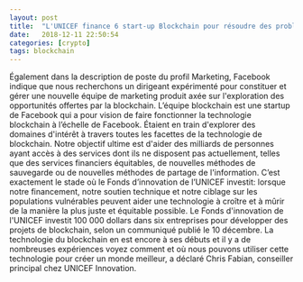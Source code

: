 ```yaml
---
layout: post
title:  "L'UNICEF finance 6 start-up Blockchain pour résoudre des problèmes mondiaux"
date:   2018-12-11 22:50:54
categories: [crypto]
tags: blockchain
---
```

Également dans la description de poste du profil Marketing, Facebook indique que nous recherchons un dirigeant expérimenté pour constituer et gérer une nouvelle équipe de marketing produit axée sur l&#39;exploration des opportunités offertes par la blockchain. L’équipe blockchain est une startup de Facebook qui a pour vision de faire fonctionner la technologie blockchain à l’échelle de Facebook. Étaient en train d&#39;explorer des domaines d&#39;intérêt à travers toutes les facettes de la technologie de blockchain. Notre objectif ultime est d&#39;aider des milliards de personnes ayant accès à des services dont ils ne disposent pas actuellement, telles que des services financiers équitables, de nouvelles méthodes de sauvegarde ou de nouvelles méthodes de partage de l&#39;information. C’est exactement le stade où le Fonds d’innovation de l’UNICEF investit: lorsque notre financement, notre soutien technique et notre ciblage sur les populations vulnérables peuvent aider une technologie à croître et à mûrir de la manière la plus juste et équitable possible. Le Fonds d&#39;innovation de l&#39;UNICEF investit 100 000 dollars dans six entreprises pour développer des projets de blockchain, selon un communiqué publié le 10 décembre. La technologie du blockchain en est encore à ses débuts et il y a de nombreuses expériences voyez comment et où nous pouvons utiliser cette technologie pour créer un monde meilleur, a déclaré Chris Fabian, conseiller principal chez UNICEF Innovation.
